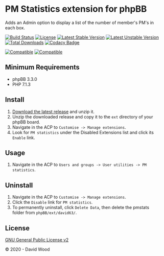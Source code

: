 # PM Statistics extension for phpBB

Adds an Admin option to display a list of the number of member's PM's in each box.

[![Build Status](https://travis-ci.com/david63/pmstats.svg?branch=master)](https://travis-ci.com/david63/pmstats)
[![License](https://poser.pugx.org/david63/pmstats/license)](https://packagist.org/packages/david63/pmstats)
[![Latest Stable Version](https://poser.pugx.org/david63/pmstats/v/stable)](https://packagist.org/packages/david63/pmstats)
[![Latest Unstable Version](https://poser.pugx.org/david63/pmstats/v/unstable)](https://packagist.org/packages/david63/pmstats)
[![Total Downloads](https://poser.pugx.org/david63/pmstats/downloads)](https://packagist.org/packages/david63/pmstats)
[![Codacy Badge](https://api.codacy.com/project/badge/Grade/160016c188f24aacb4f74a231c0dea3e)](https://www.codacy.com/manual/david63/pmstats?utm_source=github.com&amp;utm_medium=referral&amp;utm_content=david63/pmstats&amp;utm_campaign=Badge_Grade)

[![Compatible](https://img.shields.io/badge/compatible-phpBB:3.2.x-blue.svg)](https://shields.io/)
[![Compatible](https://img.shields.io/badge/compatible-phpBB:3.3.x-blue.svg)](https://shields.io/)

## Minimum Requirements
* phpBB 3.3.0
* PHP 7.1.3

## Install
1. [Download the latest release](https://github.com/david63/pmstats/archive/3.2.zip) and unzip it.
2. Unzip the downloaded release and copy it to the `ext` directory of your phpBB board.
3. Navigate in the ACP to `Customise -> Manage extensions`.
4. Look for `PM statistics` under the Disabled Extensions list and click its `Enable` link.

## Usage
1. Navigate in the ACP to `Users and groups -> User utilities -> PM statistics`.

## Uninstall
1. Navigate in the ACP to `Customise -> Manage extensions`.
2. Click the `Disable` link for `PM statistics`.
3. To permanently uninstall, click `Delete Data`, then delete the pmstats folder from `phpBB/ext/david63/`.

## License
[GNU General Public License v2](http://opensource.org/licenses/GPL-2.0)

© 2020 - David Wood